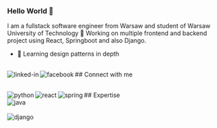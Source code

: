 ### Hello World 👋
I am a fullstack software engineer from Warsaw and student of Warsaw University of Technology 🔭 Working on multiple frontend and backend project using React, Springboot and also Django. 
- 🌱 Learning design patterns in depth

<br>## Connect with me[<img align="left" alt="linked-in" src="https://img.shields.io/badge/linkedin-%230077B5.svg?&style=for-the-badge&logo=linkedin&logoColor=white" />](https://www.linkedin.com/in/jan-paczkowski/)[<img align="left" alt="facebook" src="https://img.shields.io/badge/facebook-%231877F2.svg?&style=for-the-badge&logo=facebook&logoColor=white" />](https://www.facebook.com/jan.paczkowski.1/)<br>

<br>
## Expertise
<img align="left" alt="python" src="https://img.shields.io/badge/Python-3776AB?style=for-the-badge&logo=python&logoColor=white" /><img align="left" alt="react" src="https://img.shields.io/badge/react%20-%2320232a.svg?&style=for-the-badge&logo=react&logoColor=%2361DAFB" /><img align="left" alt="spring" src="https://img.shields.io/badge/spring%20-%236DB33F.svg?&style=for-the-badge&logo=spring&logoColor=white" /><br><img align="left" alt="java" src="https://img.shields.io/badge/Java-ED8B00?style=for-the-badge&logo=java&logoColor=white" /><br><br><img align="left" alt="django" src="	https://img.shields.io/badge/Django-092E20?style=for-the-badge&logo=django&logoColor=white" /><br>
<br>
